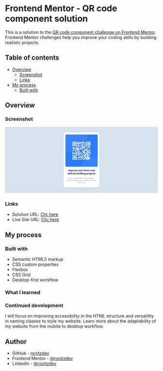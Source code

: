# Frontend Mentor - QR code component solution

This is a solution to the [QR code component challenge on Frontend Mentor](https://www.frontendmentor.io/challenges/qr-code-component-iux_sIO_H). Frontend Mentor challenges help you improve your coding skills by building realistic projects.

## Table of contents

- [Overview](#overview)
  - [Screenshot](#screenshot)
  - [Links](#links)
- [My process](#my-process)
  - [Built with](#built-with)

## Overview

### Screenshot

![Screenshot](/images/screenshot.jpeg)

### Links

- Solution URL: [Clic here](https://github.com/ronitzdev/qr-code/tree/main)
- Live Site URL: [Clic here](https://qr-card-ronitzdev.netlify.app/)

## My process

### Built with

- Semantic HTML5 markup
- CSS custom properties
- Flexbox
- CSS Grid
- Desktop-first workflow

### What I learned

### Continued development

I will focus on improving accessibility in the HTML structure and versatility in naming classes to style my website. Learn more about the adaptability of my website from the mobile to desktop workflow.

## Author

- GitHub - [ronitzdev](https://github.com/ronitzdev)
- Frontend Mentor - [@ronitzdev](https://www.frontendmentor.io/profile/ronitzdev)
- LinkedIn - [@ronitzdev](https://www.linkedin.com/in/ronitzdev/)
